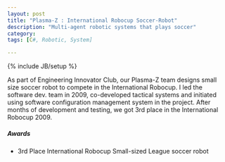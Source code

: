 ```yaml
---
layout: post
title: "Plasma-Z : International Robocup Soccer-Robot"
description: "Multi-agent robotic systems that plays soccer"
category: 
tags: [C#, Robotic, System]

---
```

{% include JB/setup %}

As part of Engineering Innovator Club, our Plasma-Z team designs small size soccer robot to compete in the International Robocup.
I led the software dev. team in 2009, co-developed tactical systems and initiated using software configuration management system in the project.
After months of development and testing, we got 3rd place in the International Robocup 2009.

##### Awards
* 3rd Place International Robocup Small-sized League soccer robot